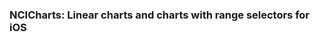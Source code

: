 ### NCICharts: Linear charts and charts with range selectors for iOS

[Illustration]: https://raw.github.com/FlowForwarding/tapestry/master/src/ui/mobile/ios/Tapestry/NCIChart/docs/default.png "NCI chart"

